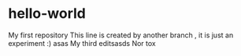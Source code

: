 # hello-world
My first repository
This line is created by another branch , it is just an experiment :)
asas
My third editsasds
Nor tox
